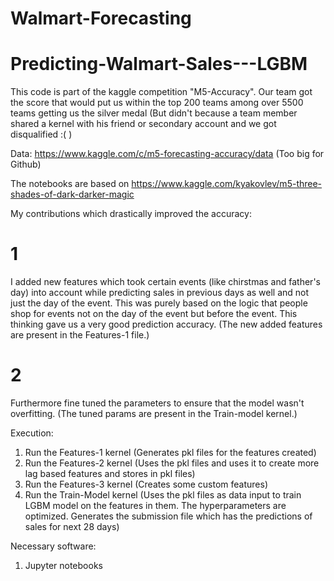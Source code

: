 # Walmart-Forecasting

# Predicting-Walmart-Sales---LGBM

This code is part of the kaggle competition "M5-Accuracy". Our team got the score that would put us within the top 200 teams among over 5500 teams getting us the silver medal (But didn't because a team member shared a kernel with his friend or secondary account and we got disqualified :(  )

Data: https://www.kaggle.com/c/m5-forecasting-accuracy/data (Too big for Github)

The notebooks are based on https://www.kaggle.com/kyakovlev/m5-three-shades-of-dark-darker-magic

My contributions which drastically improved the accuracy:
# 1
I added new features which took certain events (like chirstmas and father's day) into account while predicting sales in previous days as well and not just the
day of the event. This was purely based on the logic that people shop for events not on the day of the event but before the event. This thinking gave us a very good prediction accuracy. (The new added features are present in the Features-1 file.)

# 2
Furthermore fine tuned the parameters to ensure that the model wasn't overfitting. (The tuned params are present in the Train-model kernel.)

Execution:

1. Run the Features-1 kernel (Generates pkl files for the features created)
2. Run the Features-2 kernel (Uses the pkl files and uses it to create more lag based features and stores in pkl files)
3. Run the Features-3 kernel (Creates some custom features)
4. Run the Train-Model kernel (Uses the pkl files as data input to train LGBM model on the features in them. The hyperparameters are optimized. Generates the submission file which has the predictions of sales for next 28 days)

Necessary software: 

1. Jupyter notebooks
